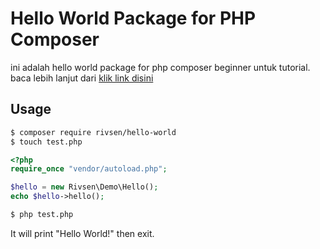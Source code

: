 
# Hello World Package for PHP Composer #

ini adalah hello world package for php composer beginner untuk tutorial. baca lebih lanjut dari [klik link disini](https://packagist.org/packages/ehime/hello-world)
## Usage ##

```bash
$ composer require rivsen/hello-world
$ touch test.php
```

```php
<?php
require_once "vendor/autoload.php";

$hello = new Rivsen\Demo\Hello();
echo $hello->hello();
```

```bash
$ php test.php
```

It will print "Hello World!" then exit.
